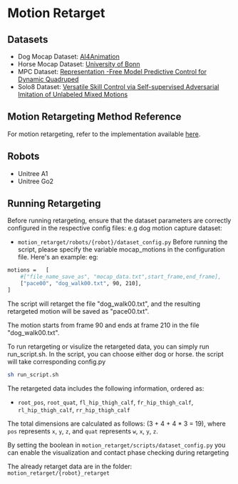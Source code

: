 # Motion Retarget

## Datasets
- Dog Mocap Dataset: [AI4Animation](https://github.com/sebastianstarke/AI4Animation)
- Horse Mocap Dataset: [University of Bonn](http://horse.cs.uni-bonn.de/dataset1.html)
- MPC Dataset: [Representation -Free Model Predictive Control for Dynamic Quadruped ](https://github.com/YanranDing/RF-MPC.git)
- Solo8 Dataset: [Versatile Skill Control via Self-supervised Adversarial Imitation of Unlabeled Mixed Motions ](https://arxiv.org/pdf/2209.07899)


## Motion Retargeting Method Reference
For motion retargeting, refer to the implementation available [here](https://github.com/erwincoumans/motion_imitation/blob/master/retarget_motion/retarget_motion.py).

## Robots
- Unitree A1
- Unitree Go2

## Running Retargeting
Before running retargeting, ensure that the dataset parameters are correctly configured in the respective config files:
e.g dog motion capture dataset:
- `motion_retarget/robots/{robot}/dataset_config.py`
Before running the script, please specify the variable mocap_motions in the configuration file. Here's an example:
eg:
```bash
motions =   [
    #["file_name_save_as", "mocap_data.txt",start_frame,end_frame],
    ["pace00", "dog_walk00.txt", 90, 210],
]
```
The script  will retarget the file "dog_walk00.txt", and the resulting retargeted motion will be saved as "pace00.txt".

The motion starts from frame 90 and ends at frame 210 in the file "dog_walk00.txt".

To run retargeting or visulize the retargeted data, you can simply run run_script.sh.
In the script, you can choose either dog or horse. the script will take corresponding config.py
```bash
sh run_script.sh
```

The retargeted data includes the following information, ordered as:
- `root_pos`, `root_quat`, `fl_hip_thigh_calf`, `fr_hip_thigh_calf`, `rl_hip_thigh_calf`, `rr_hip_thigh_calf`

The total dimensions are calculated as follows: \(3 + 4 + 4 * 3 = 19\), where `pos` represents `x`, `y`, `z`, and `quat` represents `w`, `x`, `y`, `z`.

By setting the boolean in `motion_retarget/scripts/dataset_config.py` you can enable the visualization and contact phase checking during retargeting

The already retarget data are in the folder: `motion_retarget/{robot}_retarget`